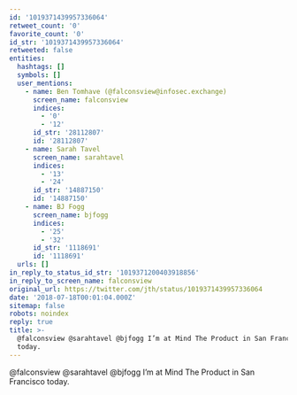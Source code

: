 ```yaml
---
id: '1019371439957336064'
retweet_count: '0'
favorite_count: '0'
id_str: '1019371439957336064'
retweeted: false
entities:
  hashtags: []
  symbols: []
  user_mentions:
    - name: Ben Tomhave (@falconsview@infosec.exchange)
      screen_name: falconsview
      indices:
        - '0'
        - '12'
      id_str: '28112807'
      id: '28112807'
    - name: Sarah Tavel
      screen_name: sarahtavel
      indices:
        - '13'
        - '24'
      id_str: '14887150'
      id: '14887150'
    - name: BJ Fogg
      screen_name: bjfogg
      indices:
        - '25'
        - '32'
      id_str: '1118691'
      id: '1118691'
  urls: []
in_reply_to_status_id_str: '1019371200403918856'
in_reply_to_screen_name: falconsview
original_url: https://twitter.com/jth/status/1019371439957336064
date: '2018-07-18T00:01:04.000Z'
sitemap: false
robots: noindex
reply: true
title: >-
  @falconsview @sarahtavel @bjfogg I’m at Mind The Product in San Francisco
  today.
---
```


@falconsview @sarahtavel @bjfogg I’m at Mind The Product in San Francisco today.